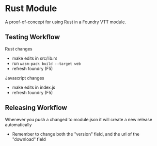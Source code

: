 # Rust Module
A proof-of-concept for using Rust in a Foundry VTT module.

## Testing Workflow
Rust changes
- make edits in src/lib.rs
- run `wasm-pack build --target web`
- refresh foundry (F5)

Javascript changes
- make edits in index.js
- refresh foundry (F5)

## Releasing Workflow
Whenever you push a changed to module.json it will create a new release automatically
- Remember to change both the "version" field, and the url of the "download" field

